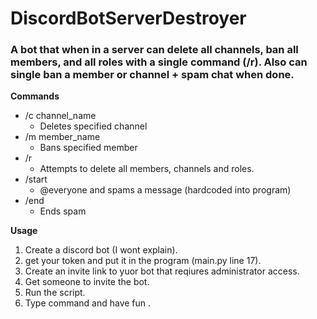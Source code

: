# DiscordBotServerDestroyer
### A bot that when in a server can delete all channels, ban all members, and all roles with a single command (/r). Also can single ban a member or channel + spam chat when done.


**Commands**
  - /c channel_name
    - Deletes specified channel
  - /m member_name
    - Bans specified member
  - /r 
    - Attempts to delete all members, channels and roles. 
  - /start
    - @everyone and spams a message (hardcoded into program)
  - /end
    - Ends spam
    
    
**Usage**
  1. Create a discord bot (I wont explain).
  2. get your token and put it in the program (main.py line 17).
  3. Create an invite link to yuor bot that reqiures administrator access.
  4. Get someone to invite the bot.
  5. Run the script.
  6. Type command and have fun .
